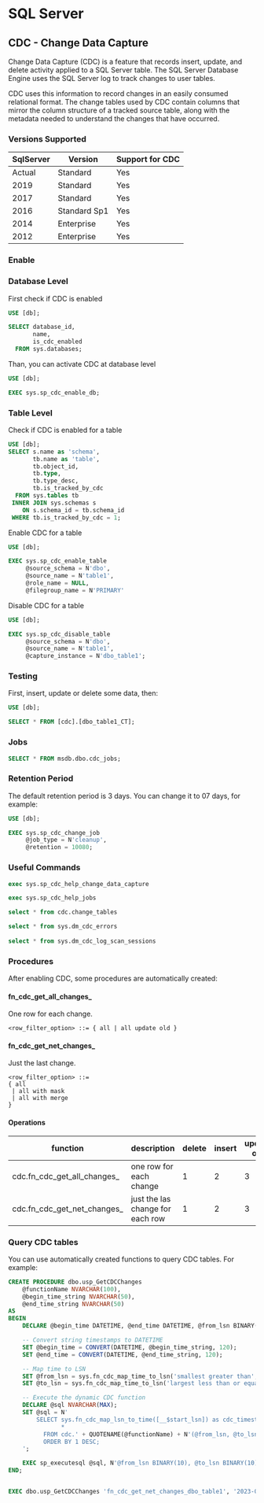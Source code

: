 # SQL Server

## CDC - Change Data Capture

Change Data Capture (CDC) is a feature that records insert, update, and delete activity applied to a SQL Server table. The SQL Server Database Engine uses the SQL Server log to track changes to user tables. 

CDC uses this information to record changes in an easily consumed relational format. The change tables used by CDC contain columns that mirror the column structure of a tracked source table, along with the metadata needed to understand the changes that have occurred.

### Versions Supported

| SqlServer | Version | Support for CDC |
| --------- | ------- | --------------- |
| Actual    | Standard     | Yes             |
| 2019      | Standard     | Yes             |
| 2017      | Standard     | Yes             |
| 2016      | Standard Sp1 | Yes             |
| 2014      | Enterprise   | Yes             |
| 2012      | Enterprise   | Yes             |

### Enable

### Database Level

First check if CDC is enabled

```sql
USE [db];

SELECT database_id,
       name,
       is_cdc_enabled
  FROM sys.databases;
```

Than, you can activate CDC at database level

```sql
USE [db];

EXEC sys.sp_cdc_enable_db;
```

### Table Level

Check if CDC is enabled for a table

```sql
USE [db];
SELECT s.name as 'schema',
       tb.name as 'table',
       tb.object_id,
       tb.type,
       tb.type_desc,
       tb.is_tracked_by_cdc
  FROM sys.tables tb
 INNER JOIN sys.schemas s
    ON s.schema_id = tb.schema_id
 WHERE tb.is_tracked_by_cdc = 1;
```

Enable CDC for a table

```sql
USE [db];

EXEC sys.sp_cdc_enable_table
     @source_schema = N'dbo',
     @source_name = N'table1',
     @role_name = NULL,
     @filegroup_name = N'PRIMARY'
```

Disable CDC for a table

```sql
USE [db];

EXEC sys.sp_cdc_disable_table
     @source_schema = N'dbo',
     @source_name = N'table1',
     @capture_instance = N'dbo_table1';
```

### Testing

First, insert, update or delete some data, then:

```sql
USE [db];

SELECT * FROM [cdc].[dbo_table1_CT];
```
### Jobs

```sql
SELECT * FROM msdb.dbo.cdc_jobs;
```

### Retention Period

The default retention period is 3 days. You can change it to 07 days, for example:


```sql
USE [db];

EXEC sys.sp_cdc_change_job
     @job_type = N'cleanup',
     @retention = 10080;
```
### Useful Commands

```sql
exec sys.sp_cdc_help_change_data_capture

exec sys.sp_cdc_help_jobs

select * from cdc.change_tables

select * from sys.dm_cdc_errors
 
select * from sys.dm_cdc_log_scan_sessions
```

### Procedures

After enabling CDC, some procedures are automatically created:

#### fn_cdc_get_all_changes_

One row for each change.

` <row_filter_option> ::= { all | all update old } `

#### fn_cdc_get_net_changes_

Just the last change.

```
<row_filter_option> ::=  
{ all  
 | all with mask  
 | all with merge  
}
```
#### Operations

function                    | description                         | delete | insert | update old | update new | merge 
--------------------------- | ----------------------------------- | ------ | ------ | ---------- | ---------- | ------
cdc.fn_cdc_get_all_changes_ | one row for each change             | 1      | 2      | 3          | 4          |  
cdc.fn_cdc_get_net_changes_ | just the las change for each row    | 1      | 2      | 3          | 4          | 5


### Query CDC tables

You can use automatically created functions to query CDC tables. For example:

```sql
CREATE PROCEDURE dbo.usp_GetCDCChanges
    @functionName NVARCHAR(100),
    @begin_time_string NVARCHAR(50),
    @end_time_string NVARCHAR(50)
AS
BEGIN
    DECLARE @begin_time DATETIME, @end_time DATETIME, @from_lsn BINARY(10), @to_lsn BINARY(10);

    -- Convert string timestamps to DATETIME
    SET @begin_time = CONVERT(DATETIME, @begin_time_string, 120);
    SET @end_time = CONVERT(DATETIME, @end_time_string, 120);

    -- Map time to LSN
    SET @from_lsn = sys.fn_cdc_map_time_to_lsn('smallest greater than', @begin_time);
    SET @to_lsn = sys.fn_cdc_map_time_to_lsn('largest less than or equal', @end_time);

    -- Execute the dynamic CDC function
    DECLARE @sql NVARCHAR(MAX);
    SET @sql = N'
        SELECT sys.fn_cdc_map_lsn_to_time([__$start_lsn]) as cdc_timestamp,
               *
          FROM cdc.' + QUOTENAME(@functionName) + N'(@from_lsn, @to_lsn, ''all with merge'')
          ORDER BY 1 DESC;
    ';

    EXEC sp_executesql @sql, N'@from_lsn BINARY(10), @to_lsn BINARY(10)', @from_lsn, @to_lsn;
END;


EXEC dbo.usp_GetCDCChanges 'fn_cdc_get_net_changes_dbo_table1', '2023-09-24 00:00:00', '2023-09-25 00:00:00';

```